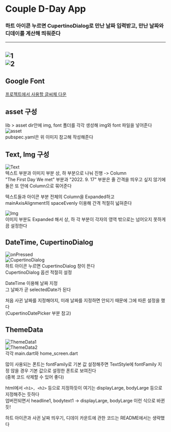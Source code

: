 # Couple D-Day App
### 하트 아이콘 누르면 CupertinoDialog로 만난 날짜 입력받고, 만난 날짜와 디데이를 계산해 띄워준다
---
![1](https://img1.daumcdn.net/thumb/R300x0/?scode=mtistory2&fname=https%3A%2F%2Fblog.kakaocdn.net%2Fdn%2FckMltj%2Fbtsoa9OuLL9%2FP8wKChB5h6cFItrjbW5yNk%2Fimg.png)  
![2](https://img1.daumcdn.net/thumb/R300x0/?scode=mtistory2&fname=https%3A%2F%2Fblog.kakaocdn.net%2Fdn%2F9OQgV%2FbtsogYkpwhC%2FstB94NiZswH4sWPDSxwPMK%2Fimg.png)  
---

## Google Font  
[프로젝트에서 사용할 글씨체 다운](https://fonts.google.com/?subset=korean)  

## asset 구성
lib > asset dir안에 img, font 폴더를 각각 생성해 img와 font 파일을 넣어준다  
![asset](https://img1.daumcdn.net/thumb/R550x0/?scode=mtistory2&fname=https%3A%2F%2Fblog.kakaocdn.net%2Fdn%2F9ZKFq%2FbtsogYxUsC9%2FToP09KjEJZ3jfgZ0aoMzg1%2Fimg.png)  
pubspec.yaml은 위 이미지 참고해 작성해준다  

## Text, Img 구성
![Text](https://img1.daumcdn.net/thumb/R550x0/?scode=mtistory2&fname=https%3A%2F%2Fblog.kakaocdn.net%2Fdn%2Fu8Tne%2Fbtsoba0SxBI%2FDV2jIoB9XG9i9y57kRCuHk%2Fimg.png)  
텍스트 부분과 이미지 부분 상, 하 부분으로 나눠 진행 -> Column  
"The First Day We met" 부분과 "2022. 9. 17" 부분은 줄 간격을 띄우고 싶지 않기에 둘은 또 안에 Column으로 묶어준다  
 
텍스트들과 아이콘 부분 전체의 Column을 Expanded하고  
mainAxisAlignment의 spaceEvenly 이용해 간격 적절히 넓혀준다  

![Img](https://img1.daumcdn.net/thumb/R500x0/?scode=mtistory2&fname=https%3A%2F%2Fblog.kakaocdn.net%2Fdn%2FbbGldw%2FbtsoiZCRsxs%2FZq9bbFjdk6c3YLui8xHYk0%2Fimg.png)  
이미지 부분도 Expanded 해서 상, 하 각 부분이 각자의 영역 밖으로는 넘어오지 못하게끔 설정한다  

## DateTime, CupertinoDialog
![onPressed](https://img1.daumcdn.net/thumb/R550x0/?scode=mtistory2&fname=https%3A%2F%2Fblog.kakaocdn.net%2Fdn%2FcufQta%2FbtsofsGyoN7%2F0wyg6NhMeGRCndpidaXKWk%2Fimg.png)  
![CupertinoDialog](https://img1.daumcdn.net/thumb/R550x0/?scode=mtistory2&fname=https%3A%2F%2Fblog.kakaocdn.net%2Fdn%2FETVnY%2FbtsohoiPxW8%2FpKvQSiSBfwQ2Nqfgi36EpK%2Fimg.png)  
하트 아이콘 누르면 CupertinoDialog 창이 뜬다  
CupertinoDialog 옵션 적절히 설정  

DateTime 이용해 날짜 지정  
그 날짜가 곧 selectedDate가 된다  

처음 사귄 날짜를 지정해야지, 미래 날짜를 지정하면 안되기 때문에 그에 따른 설정을 했다  
(CupertinoDatePicker 부분 참고)  

## ThemeData
![ThemeData1](https://img1.daumcdn.net/thumb/R500x0/?scode=mtistory2&fname=https%3A%2F%2Fblog.kakaocdn.net%2Fdn%2Fmso3V%2FbtsofQNUSo5%2FAcQGsjFzoW3wRyUWKlWZtk%2Fimg.png)  
![ThemeData2](https://img1.daumcdn.net/thumb/R800x0/?scode=mtistory2&fname=https%3A%2F%2Fblog.kakaocdn.net%2Fdn%2Fda8bgQ%2FbtsoeA53uJ7%2FxucBF4sp6yYhAKYwcOawxK%2Fimg.png)  
각각 main.dart와 home_screen.dart  

많이 사용되는 폰트는 fontFamily로 기본 값 설정해주면 TextStyle에 fontFamily 지정 않을 경우 기본 값으로 설정한 폰트로 보여진다  
(중복 코드 삭제할 수 있어 좋다)  

html에서 ```<h1>, <h2>``` 등으로 지정하듯이 여기는 displayLarge, bodyLarge 등으로 지정해주는 듯하다  
업버전되면서 headline1, bodytext1 -> displayLarge, bodyLarge 이런 식으로 바뀐 듯!  

하트 아이콘과 사귄 날짜 띄우기, 디데이 카운트에 관한 코드는 README에서는 생략했다  


 
